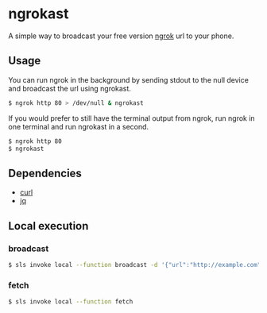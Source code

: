# ngrokast
A simple way to broadcast your free version [ngrok](https://ngrok.com/) url to your phone.

## Usage
You can run ngrok in the background by sending stdout to the null device and broadcast the url using ngrokast.
```bash
$ ngrok http 80 > /dev/null & ngrokast
```
If you would prefer to still have the terminal output from ngrok, run ngrok in one terminal and run ngrokast in a second.
```bash
$ ngrok http 80
$ ngrokast
```

## Dependencies
- [curl](https://curl.haxx.se/)
- [jq](https://stedolan.github.io/jq/)

## Local execution
### broadcast
```bash
$ sls invoke local --function broadcast -d '{"url":"http://example.com"}'
```
### fetch
```bash
$ sls invoke local --function fetch
```
